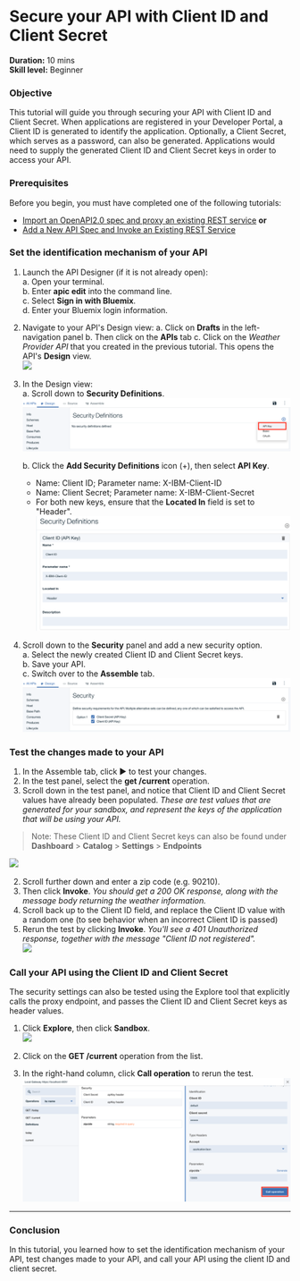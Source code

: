 # Secure your API with Client ID and Client Secret


**Duration:** 10 mins  
**Skill level:** Beginner


### Objective

This tutorial will guide you through securing your API with Client ID and Client Secret. When applications are registered in your Developer Portal, a Client ID is generated to identify the application. Optionally, a Client Secret, which serves as a password, can also be generated. Applications would need to supply the generated Client ID and Client Secret keys in order to access your API.


### Prerequisites
Before you begin, you must have completed one of the following tutorials:
- [Import an OpenAPI2.0 spec and proxy an existing REST service](https://github.com/ibm-apiconnect/getting-started/blob/master/toolkit/1a-import)
**or**  
- [Add a New API Spec and Invoke an Existing REST Service](https://github.com/ibm-apiconnect/getting-started/blob/master/toolkit/1b)


### Set the identification mechanism of your API

1. Launch the API Designer (if it is not already open):  
   a. Open your terminal.  
   b. Enter **apic edit** into the command line.  
   c. Select **Sign in with Bluemix**.  
   d. Enter your Bluemix login information.  

2. Navigate to your API's Design view:
   a. Click on **Drafts** in the left-navigation panel 
   b. Then click on the **APIs** tab
   c. Click on the _Weather Provider API_ that you created in the previous tutorial. This opens the API's **Design** view.  
    ![](images/1_goto_drafts_api.png)  

3. In the Design view:  
   a. Scroll down to **Security Definitions**.  
    ![](pictures/1b.png) 

   b. Click the **Add Security Definitions** icon (+), then select **API Key**.  
      - Name: Client ID; Parameter name: X-IBM-Client-ID  
      - Name: Client Secret; Parameter name: X-IBM-Client-Secret  
      - For both new keys, ensure that the **Located In** field is set to "Header".  
      ![](pictures/2a.png)    


4. Scroll down to the **Security** panel and add a new security option.  
   a. Select the newly created Client ID and Client Secret keys.  
   b. Save your API.  
   c. Switch over to the **Assemble** tab.  
    ![](pictures/3a.png) 
    

### Test the changes made to your API

1. In the Assemble tab, click ► to test your changes.
2. In the test panel, select the **get /current** operation.
3. Scroll down in the test panel, and notice that Client ID and Client Secret values have already been populated. _These are test values that are generated for your sandbox, and represent the keys of the application that will be using your API._  
> Note: These Client ID and Client Secret keys can also be found under  **Dashboard** > **Catalog** > **Settings** > **Endpoints**  

 ![](images/test_api_keys_1.png)

2. Scroll further down and enter a zip code (e.g. 90210). 
3. Then click **Invoke**. _You should get a 200 OK response, along with the message body returning the weather information._  
4. Scroll back up to the Client ID field, and replace the Client ID value with a random one (to see behavior when an incorrect Client ID is passed)  
5. Rerun the test by clicking **Invoke**. _You'll see a 401 Unauthorized response, together with the message "Client ID not registered"._  
  ![](images/test_api_keys_3.png)  
  

### Call your API using the Client ID and Client Secret

The security settings can also be tested using the Explore tool that explicitly calls the proxy endpoint, and passes the Client ID and Client Secret keys as header values.


1. Click **Explore**, then click **Sandbox**.  
    ![](images/explore_1.png)

2. Click on the **GET /current** operation from the list.  

3. In the right-hand column, click **Call operation** to rerun the test.  
    ![](pictures/4.png)  
    
---

### Conclusion
In this tutorial, you learned how to set the identification mechanism of your API, test changes made to your API, and call your API using the client ID and client secret. 

